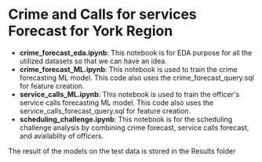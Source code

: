 # Crime and Calls for services Forecast for York Region

- **crime_forecast_eda.ipynb**: This notebook is for EDA purpose for all the utilized datasets so that we can have an idea.
- **crime_forecast_ML.ipynb**: This notebook is used to train the crime forecasting ML model. This code also uses the crime_forecast_query.sql for feature creation.
- **service_calls_ML.ipynb**: This notebook is used to train the officer's service calls forecasting ML model. This code also uses the service_calls_forecast_query.sql for feature creation.
- **scheduling_challenge.ipynb**: This notebook is for the scheduling challenge analysis by combining crime forecast, service calls forecast, and availablity of officers.

The result of the models on the test data is stored in the Results folder
